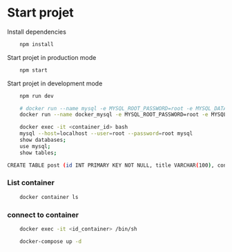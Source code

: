 # Start projet 

Install dependencies

```bash
    npm install
```

Start projet in production mode

```bash
    npm start
```

Start projet in development mode

```bash
    npm run dev
```


```bash
    # docker run --name mysql -e MYSQL_ROOT_PASSWORD=root -e MYSQL_DATABASE=project -p 3306:3306 -d mysql
    docker run --name docker_mysql -e MYSQL_ROOT_PASSWORD=root -e MYSQL_DATABASE=mysql -p 3306:3306 -d mysql:latest --default-authentication-plugin=mysql_native_password

```
```bash
    docker exec -it <container_id> bash
    mysql --host=localhost --user=root --password=root mysql
    show databases;
    use mysql;
    show tables;
```

```bash
CREATE TABLE post (id INT PRIMARY KEY NOT NULL, title VARCHAR(100), content VARCHAR(100));
``````

### List container
```bash
    docker container ls 
```
### connect to container
```bash
    docker exec -it <id_container> /bin/sh
```

```bash
    docker-compose up -d
``````